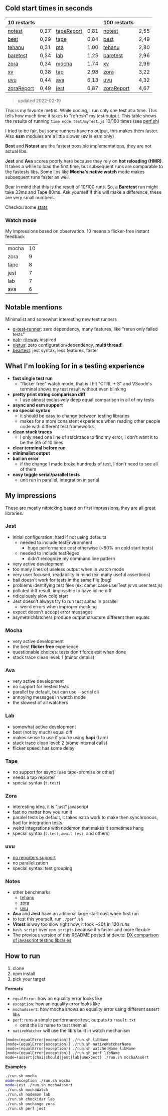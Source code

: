 ## Cold start times in seconds

| 10 restarts      |      |                 |      | 100 restarts      |      |
|------------------|:----:|-----------------|:----:|-------------------|:----:|
| [notest][1]      | 0,27 | [tapeReport][8] | 0,81 | [notest][1]       | 2,55 |
| [best][2]        | 0,29 | [tape][8]       | 0,84 | [best][2]         | 2,49 |
| [tehanu][3]      | 0,31 | [pta][9]        | 1,00 | [tehanu][3]       | 2,80 |
| [baretest][4]    | 0,34 | [lab][10]       | 1,25 | [baretest][4]     | 2,96 |
| [zora][5]        | 0,34 | [mocha][11]     | 1,74 | [xv][6]           | 2,96 |
| [xv][6]          | 0,38 | [tap][12]       | 2,98 | [zora][5]         | 3,22 |
| [uvu][7]         | 0,44 | [ava][13]       | 6,13 | [uvu][7]          | 4,32 |
| [zoraReport][5]  | 0,49 | [jest][14]      | 6,87 | [zoraReport][5]   | 4,67 |

> updated 2022-02-19

This is my favorite metric. While coding, I run only one test at a time. This tells how much time it takes to "refresh" my test output. This table shows the results of running `time node test/myTest.js` 10/100 times (see [perf.sh](./perf.sh))

I tried to be fair, but some runners have no output, this makes them faster. Also **esm** modules are a little slower (**xv** is esm only)

**Best** and **Notest** are the fastest possible implementations, they are not actual libs.

**Jest** and **Ava** scores poorly here because they rely on **hot reloading (HMR)**. It takes a while to load the first time, but subsequent runs are comparable to the fastests libs. Some libs like **Mocha's native watch** mode makes subsequent runs faster as well.

Bear in mind that this is the result of 10/100 runs. So, a **Baretest** run might take 33ms and Tape 80ms. Ask yourself if this will make a difference, these are very small numbers.

Checkou some [stats][40]


### Watch mode
My impressions based on observation. 10 means a flicker-free instant feedback

|          |    |
|----------|----|
| mocha    | 10 |
| zora     |  9 |
| tape     |  8 |
| jest     |  7 |
| lab      |  7 |
| ava      |  6 |

## Notable mentions
Minimalist and somewhat interesting new test runners
- [g-test-runner][15]: zero dependency, many features, like "rerun only failed tests"
- [natr][16]: [riteway][17] inspired
- [oletus][18]: zero configuration/dependency, **multi thread**!
- [beartest][19]: jest syntax, less features, faster


## What I'm looking for in a testing experience
- **fast single test run**
  - "flicker free" watch mode, that is I hit "CTRL + S" and VScode's terminal shows my test result without even blinking
- **pretty print string comparison diff**
  - I use almost exclusively deep equal comparison in all of my tests
- **async and esm support**
- **no special syntax**
  - it should be easy to change between testing libraries
  - makes for a more consistent experience when reading other people code with different test frameworks
- **clean stack traces**
  - I only need one line of stacktrace to find my error, I don't want it to be the 5th of 10 lines
- **clear terminal before run**
- **minimalist output**
- **bail on error**
  - if the change I made broke hundreds of test, I don't need to see all of them
- **easy toggle serial/parallel tests**
  - unit run in parallel, integration in serial


## My impressions
These are mostly nitpicking based on first impressions, they are all great libraries.

### Jest

- initial configuration: hard if not using defaults
  - needed to include testEnvironment
    - huge performance cost otherwise (~80% on cold start tests)
  - needed to include testRegex
    - didn't recognize my command line pattern
- very active development
- too many lines of useless output when in watch mode
- very user focused, readability in mind (ex: many useful assertions)
- bail doesn't work for tests in the same file (bug)
- problems identifying test files (ex: camel case userTest.js vs user.test.js)
- polluted diff result, impossible to have inline diff
- ridiculously slow cold start
- Jest doesn't always try to run test suites in parallel
  - weird errors when improper mocking
- expect doesn't accept error messages
- asymetricMatchers produce output structure different then equals

### Mocha
- very active development
- the best **flicker free** experience
- questionable choices: tests don't force exit when done
- stack trace clean level: 1 (minor details)

### Ava
- very active development
- no support for nested tests
- parallel by default, but can use --serial cli
- annoying messages in watch mode
- the slowest of all watchers

### Lab
- somewhat active development
- best (not by much) equal diff
- makes sense to use if you're using **hapi** (I am)
- stack trace clean level: 2 (some internal calls)
- flicker speed: has some delay

### Tape
- no support for async (use tape-promise or other)
- needs a tap reporter
- special syntax (`t.test`)

### Zora
- interesting idea, it is "just" javascript
- fast no matter how you run it
- paralel tests by default, it takes extra work to make then synchronous, bad for integration tests
- weird integrations with nodemon that makes it sometimes hang
- special syntax (`t.test`, `await test`, and others)

### uvu
- [no reporters support](https://github.com/lukeed/uvu/pull/107)
- no parallelization
- special syntax: test grouping


### Notes
- other benchmarks
  - [tehanu](https://github.com/prantlf/tehanu/tree/master/benchmarks)
  - [zora](https://github.com/lorenzofox3/zora/tree/master/perfs)
  - [uvu](https://github.com/lukeed/uvu#benchmarks)
- **Ava** and **Jest** have an aditional large start cost when first run
- to test this yourself, run `./perf.sh`
- **Vitest** is way too slow right now, it took ~20s in 120 runs
- `bash script` over `npm scripts` because it's faster and more flexible
- The previous version of this README posted at dev.to: [DX comparison of javascript testing libraries][41]

## How to run
1) clone
2) npm install
3) pick your target

**Formats**
- `equalError`: how an equality error looks like
- `exception`: how an equality error looks like
- `mochaAssert`: how mocha shows an equality error using different assert libs
- `perf`: runs a simple performance test, outputs to `result.txt`
  - omit the lib name to test them all
- `nativeWatcher` will use the lib's built in watch mechanism

```
[mode=(equalError|exception)] ./run.sh libName
[mode=(equalError|exception)] ./run.sh nativeWatcherName
[mode=(equalError|exception)] ./run.sh watcherName libName
[mode=(equalError|exception)] ./run.sh perf libName
mode=(assert|chai|should|jest|lab|unexpect) ./run.sh mochaAssert
```

**Examples**
```sh
./run.sh mocha
mode=exception ./run.sh mocha
mode=jest ./run.sh mochaAssert
./run.sh mochaWatch
./run.sh nodemon lab
./run.sh chockidar lab
./run.sh onchange zora
./run.sh perf jest
```

<!-- ## todo: 10k tests -->

<!-- https://github.com/japa/core -->
<!-- Testman https://gist.github.com/earonesty/2a8ac3a03e88ac90292cc28c823eb80b -->
<!-- https://www.sohamkamani.com/blog/javascript/making-a-node-js-test-runner/ -->

[1]: test/employeeNotestTest.js
[2]: best/best.js
[3]: https://github.com/prantlf/tehanu
[4]: https://github.com/volument/baretest
[5]: https://github.com/lorenzofox3/zora
[6]: https://github.com/typicode/xv
[7]: https://github.com/lukeed/uvu
[8]: https://github.com/substack/tape
[9]: https://github.com/lorenzofox3/zora/tree/master/pta
[10]: https://github.com/hapijs/lab
[11]: https://github.com/mochajs/mocha
[12]: https://github.com/tapjs/node-tap
[13]: https://github.com/avajs/ava
[14]: https://github.com/facebook/jest
[15]: https://github.com/ged-odoo/g-test-runner
[16]: https://github.com/krieselreihe/natr
[17]: https://github.com/ericelliott/riteway
[18]: https://github.com/bearror/oletus
[19]: https://github.com/rubber-duck-software/beartest
[40]: https://moiva.io/?npm=@hapi/lab+ava+baretest+jasmine+jest+mocha+tap+tape+tehanu+uvu+xv+zora
[41]: https://dev.to/icetbr/developer-ux-comparison-of-javascript-testing-libraries-2b9n